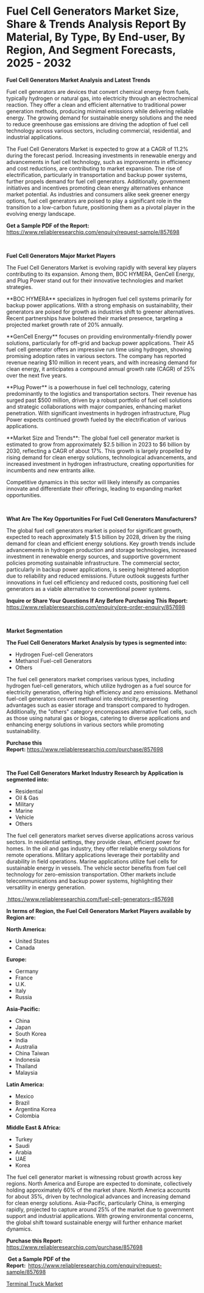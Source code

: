 <p><h1>Fuel Cell Generators Market Size, Share & Trends Analysis Report By Material, By Type, By End-user, By Region, And Segment Forecasts, 2025 - 2032</h1></p><p><strong>Fuel Cell Generators Market Analysis and Latest Trends</strong></p>
<p><p>Fuel cell generators are devices that convert chemical energy from fuels, typically hydrogen or natural gas, into electricity through an electrochemical reaction. They offer a clean and efficient alternative to traditional power generation methods, producing minimal emissions while delivering reliable energy. The growing demand for sustainable energy solutions and the need to reduce greenhouse gas emissions are driving the adoption of fuel cell technology across various sectors, including commercial, residential, and industrial applications.</p><p>The Fuel Cell Generators Market is expected to grow at a CAGR of 11.2% during the forecast period. Increasing investments in renewable energy and advancements in fuel cell technology, such as improvements in efficiency and cost reductions, are contributing to market expansion. The rise of electrification, particularly in transportation and backup power systems, further propels demand for fuel cell generators. Additionally, government initiatives and incentives promoting clean energy alternatives enhance market potential. As industries and consumers alike seek greener energy options, fuel cell generators are poised to play a significant role in the transition to a low-carbon future, positioning them as a pivotal player in the evolving energy landscape.</p></p>
<p><strong>Get a Sample PDF of the Report:&nbsp;</strong> <a href="https://www.reliableresearchiq.com/enquiry/request-sample/857698?utm_campaign=2117&utm_medium=2&utm_source=Github&utm_content=ia&utm_term=18022025&utm_id=fuel-cell-generators">https://www.reliableresearchiq.com/enquiry/request-sample/857698</a></p>
<p>&nbsp;</p>
<p><strong>Fuel Cell Generators Major Market Players</strong></p>
<p><p>The Fuel Cell Generators Market is evolving rapidly with several key players contributing to its expansion. Among them, BOC HYMERA, GenCell Energy, and Plug Power stand out for their innovative technologies and market strategies.</p><p>**BOC HYMERA** specializes in hydrogen fuel cell systems primarily for backup power applications. With a strong emphasis on sustainability, their generators are poised for growth as industries shift to greener alternatives. Recent partnerships have bolstered their market presence, targeting a projected market growth rate of 20% annually.</p><p>**GenCell Energy** focuses on providing environmentally-friendly power solutions, particularly for off-grid and backup power applications. Their A5 fuel cell generator offers an impressive run time using hydrogen, showing promising adoption rates in various sectors. The company has reported revenue nearing $10 million in recent years, and with increasing demand for clean energy, it anticipates a compound annual growth rate (CAGR) of 25% over the next five years.</p><p>**Plug Power** is a powerhouse in fuel cell technology, catering predominantly to the logistics and transportation sectors. Their revenue has surged past $500 million, driven by a robust portfolio of fuel cell solutions and strategic collaborations with major companies, enhancing market penetration. With significant investments in hydrogen infrastructure, Plug Power expects continued growth fueled by the electrification of various applications.</p><p>**Market Size and Trends**: The global fuel cell generator market is estimated to grow from approximately $2.5 billion in 2023 to $6 billion by 2030, reflecting a CAGR of about 17%. This growth is largely propelled by rising demand for clean energy solutions, technological advancements, and increased investment in hydrogen infrastructure, creating opportunities for incumbents and new entrants alike.</p><p>Competitive dynamics in this sector will likely intensify as companies innovate and differentiate their offerings, leading to expanding market opportunities.</p></p>
<p>&nbsp;</p>
<p><strong>What Are The Key Opportunities For Fuel Cell Generators Manufacturers?</strong></p>
<p><p>The global fuel cell generators market is poised for significant growth, expected to reach approximately $1.5 billion by 2028, driven by the rising demand for clean and efficient energy solutions. Key growth trends include advancements in hydrogen production and storage technologies, increased investment in renewable energy sources, and supportive government policies promoting sustainable infrastructure. The commercial sector, particularly in backup power applications, is seeing heightened adoption due to reliability and reduced emissions. Future outlook suggests further innovations in fuel cell efficiency and reduced costs, positioning fuel cell generators as a viable alternative to conventional power systems.</p></p>
<p><strong>Inquire or Share Your Questions If Any Before Purchasing This Report:</strong> <a href="https://www.reliableresearchiq.com/enquiry/pre-order-enquiry/857698?utm_campaign=2117&utm_medium=2&utm_source=Github&utm_content=ia&utm_term=18022025&utm_id=fuel-cell-generators">https://www.reliableresearchiq.com/enquiry/pre-order-enquiry/857698</a></p>
<p>&nbsp;</p>
<p><strong>Market Segmentation</strong></p>
<p><strong>The Fuel Cell Generators Market Analysis by types is segmented into:</strong></p>
<p><ul><li>Hydrogen Fuel-cell Generators</li><li>Methanol Fuel-cell Generators</li><li>Others</li></ul></p>
<p><p>The fuel cell generators market comprises various types, including hydrogen fuel-cell generators, which utilize hydrogen as a fuel source for electricity generation, offering high efficiency and zero emissions. Methanol fuel-cell generators convert methanol into electricity, presenting advantages such as easier storage and transport compared to hydrogen. Additionally, the "others" category encompasses alternative fuel cells, such as those using natural gas or biogas, catering to diverse applications and enhancing energy solutions in various sectors while promoting sustainability.</p></p>
<p><strong>Purchase this Report:&nbsp;</strong><a href="https://www.reliableresearchiq.com/purchase/857698?utm_campaign=2117&utm_medium=2&utm_source=Github&utm_content=ia&utm_term=18022025&utm_id=fuel-cell-generators">https://www.reliableresearchiq.com/purchase/857698</a></p>
<p>&nbsp;</p>
<p><strong>The Fuel Cell Generators Market Industry Research by Application is segmented into:</strong></p>
<p><ul><li>Residential</li><li>Oil & Gas</li><li>Military</li><li>Marine</li><li>Vehicle</li><li>Others</li></ul></p>
<p><p>The fuel cell generators market serves diverse applications across various sectors. In residential settings, they provide clean, efficient power for homes. In the oil and gas industry, they offer reliable energy solutions for remote operations. Military applications leverage their portability and durability in field operations. Marine applications utilize fuel cells for sustainable energy in vessels. The vehicle sector benefits from fuel cell technology for zero-emission transportation. Other markets include telecommunications and backup power systems, highlighting their versatility in energy generation.</p></p>
<p><a href="https://www.reliableresearchiq.com/fuel-cell-generators-r857698?utm_campaign=2117&utm_medium=2&utm_source=Github&utm_content=ia&utm_term=18022025&utm_id=fuel-cell-generators">&nbsp;https://www.reliableresearchiq.com/fuel-cell-generators-r857698</a></p>
<p><strong>In terms of Region, the Fuel Cell Generators Market Players available by Region are:</strong></p>
<p>
    <p> <strong> North America: </strong>
        <ul>
            <li>United States</li>
            <li>Canada</li>
        </ul>
        </p> 
    <p> <strong> Europe: </strong>
        <ul>
            <li>Germany</li>
            <li>France</li>
            <li>U.K.</li>
            <li>Italy</li>
            <li>Russia</li>
        </ul>
        </p> 
    <p> <strong> Asia-Pacific: </strong>
        <ul>
            <li>China</li>
            <li>Japan</li>
            <li>South Korea</li>
            <li>India</li>
            <li>Australia</li>
            <li>China Taiwan</li>
            <li>Indonesia</li>
            <li>Thailand</li>
            <li>Malaysia</li>
        </ul>
        </p> 
    <p> <strong> Latin America: </strong>
        <ul>
            <li>Mexico</li>
            <li>Brazil</li>
            <li>Argentina Korea</li>
            <li>Colombia</li>
        </ul>
        </p> 
    <p> <strong> Middle East & Africa: </strong>
        <ul>
            <li>Turkey</li>
            <li>Saudi</li>
            <li>Arabia</li>
            <li>UAE</li>
            <li>Korea</li>
        </ul>
    </p>
    </p>
<p><p>The fuel cell generator market is witnessing robust growth across key regions. North America and Europe are expected to dominate, collectively holding approximately 60% of the market share. North America accounts for about 35%, driven by technological advances and increasing demand for clean energy solutions. Asia-Pacific, particularly China, is emerging rapidly, projected to capture around 25% of the market due to government support and industrial applications. With growing environmental concerns, the global shift toward sustainable energy will further enhance market dynamics.</p></p>
<p><strong>Purchase this Report: </strong><a href="https://www.reliableresearchiq.com/purchase/857698?utm_campaign=2117&utm_medium=2&utm_source=Github&utm_content=ia&utm_term=18022025&utm_id=fuel-cell-generators">https://www.reliableresearchiq.com/purchase/857698</a></p>
<p>&nbsp;<strong>Get a Sample PDF of the Report:&nbsp;&nbsp;</strong><a href="https://www.reliableresearchiq.com/enquiry/request-sample/857698?utm_campaign=2117&utm_medium=2&utm_source=Github&utm_content=ia&utm_term=18022025&utm_id=fuel-cell-generators">https://www.reliableresearchiq.com/enquiry/request-sample/857698</a></p>
<p><strong></strong></p>
<p><p><a href="https://github.com/DixieGrimes/Market-Research-Report-List-1/blob/main/terminal-truck-market.md?utm_campaign=2117&utm_medium=2&utm_source=Github&utm_content=ia&utm_term=18022025&utm_id=fuel-cell-generators">Terminal Truck Market</a></p></p>